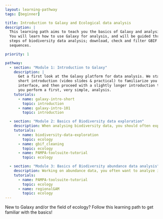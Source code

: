 ```yaml
---
layout: learning-pathway
tags: [beginner]

title: Introduction to Galaxy and Ecological data analysis
description: |
  This learning path aims to teach you the basics of Galaxy and analysis of ecological data.
  You will learn how to use Galaxy for analysis, and will be guided through the common
  steps of biodiversity data analysis; download, check and filter GBIF data and analyze abundance data through modeling
  sequences.

priority: 1

pathway:
  - section: "Module 1: Introduction to Galaxy"
    description: |
      Get a first look at the Galaxy platform for data analysis. We start with a
      short introduction (video slides & practical) to familiarize you with the Galaxy
      interface, and then proceed with a slightly longer introduction tutorials where
      you perform a first, very simple, analysis.
    tutorials:
      - name: galaxy-intro-short
        topic: introduction
      - name: galaxy-intro-101
        topic: introduction

  - section: "Module 2: Basics of Biodiversity data exploration"
    description: When analysing biodiversity data, you should often explore your data (and/or existing data from GBIF for example) looking at geographical, taxonomic or temporal components to clean it and make sure your data is good enough to answer your research question.
    tutorials:
      - name: biodiversity-data-exploration
        topic: ecology
      - name: gbif_cleaning
        topic: ecology
      - name: PAMPA-toolsuite-tutorial
        topic: ecology

  - section: "Module 3: Basics of Biodiversity abundance data analysis"
    description: Working on abundance data, you often want to analyze it through modeling to compute and analyze biodiversity metrics.
    tutorials:
      - name: PAMPA-toolsuite-tutorial
        topic: ecology
      - name: regionalGAM
        topic: ecology
---
```


New to Galaxy and/or the field of ecology? Follow this learning path to get familiar with the basics!

